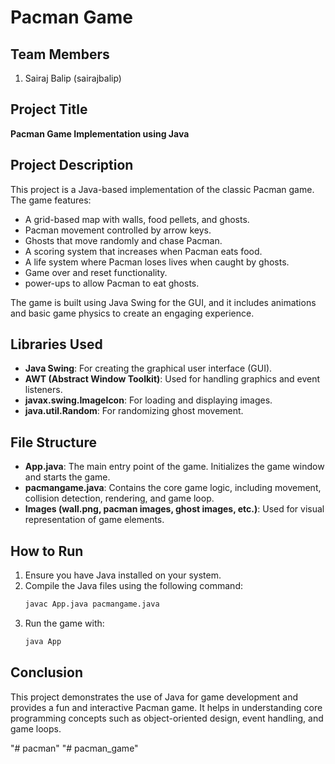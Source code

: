 # Pacman Game

## Team Members

1. Sairaj Balip (sairajbalip)

## Project Title

**Pacman Game Implementation using Java**

## Project Description

This project is a Java-based implementation of the classic Pacman game. The game features:

- A grid-based map with walls, food pellets, and ghosts.
- Pacman movement controlled by arrow keys.
- Ghosts that move randomly and chase Pacman.
- A scoring system that increases when Pacman eats food.
- A life system where Pacman loses lives when caught by ghosts.
- Game over and reset functionality.
- power-ups to allow Pacman to eat ghosts.

The game is built using Java Swing for the GUI, and it includes animations and basic game physics to create an engaging experience.

## Libraries Used

- **Java Swing**: For creating the graphical user interface (GUI).
- **AWT (Abstract Window Toolkit)**: Used for handling graphics and event listeners.
- **javax.swing.ImageIcon**: For loading and displaying images.
- **java.util.Random**: For randomizing ghost movement.

## File Structure

- **App.java**: The main entry point of the game. Initializes the game window and starts the game.
- **pacmangame.java**: Contains the core game logic, including movement, collision detection, rendering, and game loop.
- **Images (wall.png, pacman images, ghost images, etc.)**: Used for visual representation of game elements.

## How to Run

1. Ensure you have Java installed on your system.
2. Compile the Java files using the following command:
   ```sh
   javac App.java pacmangame.java
   ```
3. Run the game with:
   ```sh
   java App
   ```

## Conclusion

This project demonstrates the use of Java for game development and provides a fun and interactive Pacman game. It helps in understanding core programming concepts such as object-oriented design, event handling, and game loops.

"# pacman" 
"# pacman_game" 
